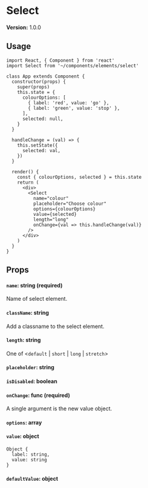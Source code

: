 # Select

**Version:** 1.0.0

## Usage

```react
import React, { Component } from 'react'
import Select from '~/components/elements/select'

class App extends Component {
  constructor(props) {
    super(props)
    this.state = {
      colourOptions: [
        { label: 'red', value: 'go' },
        { label: 'green', value: 'stop' },
      ],
      selected: null,
    }
  }

  handleChange = (val) => {
    this.setState({
      selected: val,
    })
  }

  render() {
    const { colourOptions, selected } = this.state
    return (
      <div>
        <Select
          name="colour"
          placeholder="Choose colour"
          options={colourOptions}
          value={selected}
          length="long"
          onChange={val => this.handleChange(val)}
        />
      </div>
    )
  }
}
```

## Props

#### `name`: string (required)

Name of select element.

#### `className`: string

Add a classname to the select element.

#### `length`: string

One of <`default` | `short` | `long` | `stretch`>

#### `placeholder`: string



#### `isDisabled`: boolean



#### `onChange`: func (required)

A single argument is the new value object.

#### `options`: array



#### `value`: object

```
Object {
  label: string,
  value: string
}
```

#### `defaultValue`: object

